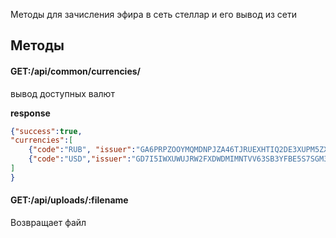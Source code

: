 Методы для зачисления эфира в сеть стеллар и его вывод из сети
## Методы

#### GET:/api/common/currencies/
вывод доступных валют



**response**
```json
{"success":true,
"currencies":[
    {"code":"RUB", "issuer":"GA6PRPZOOYMQMDNPJZA46TJRUEXHTIQ2DE3XUPM5ZXYH7BVJ3HZC5TOB"},
    {"code":"USD","issuer":"GD7I5IWXUWUJRW2FXDWDMIMNTVV63SB3YFBE5S7SGM3TWWNJKWRM32VD"}
]
}
```

#### GET:/api/uploads/:filename

Возвращает файл